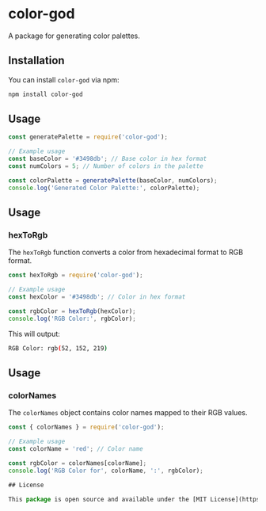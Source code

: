 
# color-god

A package for generating color palettes.

## Installation

You can install `color-god` via npm:

```bash
npm install color-god
```

## Usage

```javascript
const generatePalette = require('color-god');

// Example usage
const baseColor = '#3498db'; // Base color in hex format
const numColors = 5; // Number of colors in the palette

const colorPalette = generatePalette(baseColor, numColors);
console.log('Generated Color Palette:', colorPalette);
```


## Usage

### hexToRgb

The `hexToRgb` function converts a color from hexadecimal format to RGB format.

```javascript
const hexToRgb = require('color-god');

// Example usage
const hexColor = '#3498db'; // Color in hex format

const rgbColor = hexToRgb(hexColor);
console.log('RGB Color:', rgbColor);
```

This will output:

```bash
RGB Color: rgb(52, 152, 219)
```


## Usage

### colorNames

The `colorNames` object contains color names mapped to their RGB values.

```javascript
const { colorNames } = require('color-god');

// Example usage
const colorName = 'red'; // Color name

const rgbColor = colorNames[colorName];
console.log('RGB Color for', colorName, ':', rgbColor);

## License

This package is open source and available under the [MIT License](https://opensource.org/licenses/MIT).

